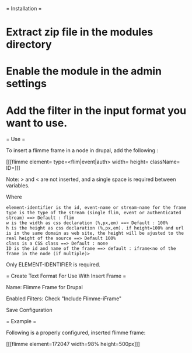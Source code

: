 = Installation =

  # Extract zip file in the modules directory
  # Enable the module in the admin settings
  # Add the filter in the input format you want to use.

= Use =

To insert a flimme frame in a node in drupal, add the following :

 [[[flimme element=<element-identifier> type=<flim|event|auth> width=<w> height=<h> className=<class> ID=<id>]]]

Note: > and < are not inserted, and a single space is required between variables.

Where
 
	element-identifier is the id, event-name or stream-name for the frame
	type is the type of the stream (single flim, event or authenticated stream) ==> Default : flim
	w is the width as css declaration (%,px,em) ==> Default : 100%
    h is the height as css declaration (%,px,em). if height=100% and url is in the same domain as web site, the height will be ajusted to the real height of the source ==> Default 100%
	class is a CSS class ==> Default : none
    ID is the id and name of the frame ==> default : iframe<no of the frame in the node (if multiple)>

Only ELEMENT-IDENTIFIER is required.

= Create Text Format For Use With Insert Frame =

Name: Flimme Frame for Drupal

Enabled Filters: Check "Include Flimme-iFrame"

Save Configuration

= Example =

Following is a properly configured, inserted flimme frame:

[[[flimme element=172047 width=98% height=500px]]]


 